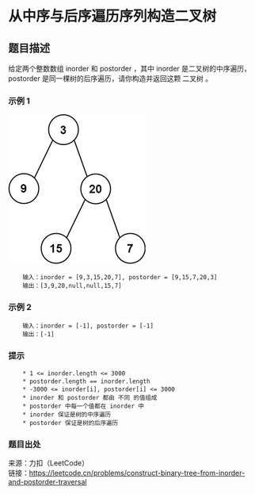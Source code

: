 # 从中序与后序遍历序列构造二叉树

## 题目描述

给定两个整数数组 inorder 和 postorder ，其中 inorder 是二叉树的中序遍历， postorder 是同一棵树的后序遍历，请你构造并返回这颗 二叉树 。

### 示例 1

![二叉树](images/210-tree1.jpg "二叉树")

```text
    输入：inorder = [9,3,15,20,7], postorder = [9,15,7,20,3]
    输出：[3,9,20,null,null,15,7]
```

### 示例 2

```text
    输入：inorder = [-1], postorder = [-1]
    输出：[-1]
```

### 提示

```text
    * 1 <= inorder.length <= 3000
    * postorder.length == inorder.length
    * -3000 <= inorder[i], postorder[i] <= 3000
    * inorder 和 postorder 都由 不同 的值组成
    * postorder 中每一个值都在 inorder 中
    * inorder 保证是树的中序遍历
    * postorder 保证是树的后序遍历
```

### 题目出处

来源：力扣（LeetCode）  
链接：<https://leetcode.cn/problems/construct-binary-tree-from-inorder-and-postorder-traversal>
